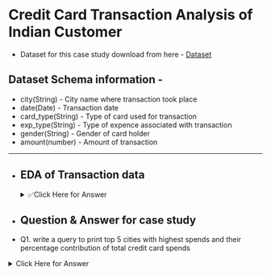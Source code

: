 # Credit Card Transaction Analysis of Indian Customer

- Dataset for this case study download from here - [Dataset](https://www.kaggle.com/datasets/thedevastator/analyzing-credit-card-spending-habits-in-india)

## Dataset Schema information - 
- city(String) - City name where transaction took place
- date(Date) - Transaction date
- card_type(String) - Type of card used for transaction
- exp_type(String) - Type of expence associated with transaction
- gender(String) - Gender of card holder
- amount(number) - Amount of transaction

----------------------------------------------------------------------------------------------------------------------------

- ## EDA of Transaction data
  <details>
	  <summary>✅Click Here for Answer</summary>
	  	<details>
	  		<summary>✅check null values per column</summary>
  	  	</details>
  </details>



- ## Question & Answer for case study

- Q1. write a query to print top 5 cities with highest spends and their percentage contribution of total credit card spends
<details>
	<summary> Click Here for Answer </summary>
	
</details>

